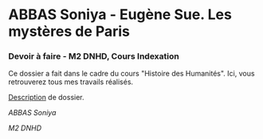 # ABBAS Soniya - Eugène Sue. Les mystères de Paris

### Devoir à faire - M2 DNHD, Cours Indexation

Ce dossier a fait dans le cadre du cours "Histoire des Humanités". Ici, vous retrouverez tous mes travails réalisés.

[Description]() de dossier.

_ABBAS Soniya_

_M2 DNHD_
